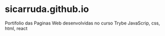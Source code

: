 # sicarruda.github.io
Portifolio das Paginas Web desenvolvidas no curso Trybe
JavaScrip, css, html, react
